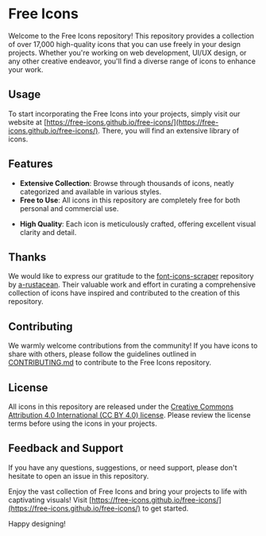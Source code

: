 # Free Icons

Welcome to the Free Icons repository! This repository provides a collection of over 17,000 high-quality icons that you can use freely in your design projects. Whether you're working on web development, UI/UX design, or any other creative endeavor, you'll find a diverse range of icons to enhance your work.

## Usage

To start incorporating the Free Icons into your projects, simply visit our website at [https://free-icons.github.io/free-icons/](https://free-icons.github.io/free-icons/). There, you will find an extensive library of icons.

## Features

- **Extensive Collection**: Browse through thousands of icons, neatly categorized and available in various styles.
- **Free to Use**: All icons in this repository are completely free for both personal and commercial use.
<!-- - **Multiple Formats**: Icons are provided in popular formats such as SVG, and PNG, ensuring compatibility across different platforms and design tools. -->
- **High Quality**: Each icon is meticulously crafted, offering excellent visual clarity and detail.

## Thanks

We would like to express our gratitude to the [font-icons-scraper](https://github.com/a-rustacean/font-icons-scraper) repository by [a-rustacean](https://github.com/a-rustacean). Their valuable work and effort in curating a comprehensive collection of icons have inspired and contributed to the creation of this repository.

## Contributing

We warmly welcome contributions from the community! If you have icons to share with others, please follow the guidelines outlined in [CONTRIBUTING.md](CONTRIBUTING.md) to contribute to the Free Icons repository.

## License

All icons in this repository are released under the [Creative Commons Attribution 4.0 International (CC BY 4.0) license](LICENSE). Please review the license terms before using the icons in your projects.

## Feedback and Support

If you have any questions, suggestions, or need support, please don't hesitate to open an issue in this repository.

Enjoy the vast collection of Free Icons and bring your projects to life with captivating visuals! Visit [https://free-icons.github.io/free-icons/](https://free-icons.github.io/free-icons/) to get started.

Happy designing!
